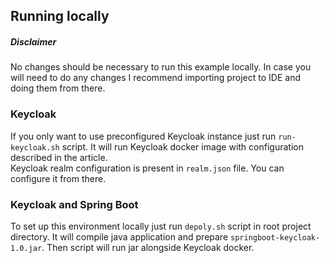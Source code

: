 ## Running locally

##### Disclaimer
No changes should be necessary to run this example locally.
In case you will need to do any changes I recommend importing project to IDE and doing them from there.

### Keycloak
If you only want to use preconfigured Keycloak instance just run `run-keycloak.sh` script.
It will run Keycloak docker image with configuration described in the article.  
Keycloak realm configuration is present in `realm.json` file. You can configure it from there.

### Keycloak and Spring Boot
To set up this environment locally just run `depoly.sh` script in root project directory.
It will compile java application and prepare `springboot-keycloak-1.0.jar`. 
Then script will run jar alongside Keycloak docker.
